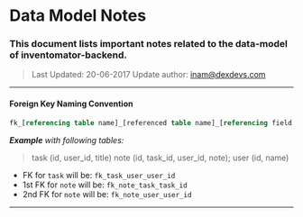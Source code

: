 # Data Model Notes

### This document lists important notes related to the data-model of inventomator-backend.

> Last Updated: 20-06-2017
> Update author: inam@dexdevs.com


___
#### Foreign Key Naming Convention
```sql
fk_[referencing table name]_[referenced table name]_[referencing field name]
```

_**Example** with following tables:_
> task (id, user_id, title)
> note (id, task_id, user_id, note);
> user (id, name)

* FK for `task` will be: `fk_task_user_user_id`
* 1st FK for `note` will be: `fk_note_task_task_id`
* 2nd FK for `note` will be: `fk_note_user_user_id`
___
